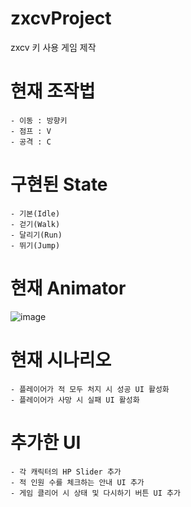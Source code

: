 # zxcvProject
zxcv 키 사용 게임 제작

# 현재 조작법
    - 이동 : 방향키
    - 점프 : V
    - 공격 : C

# 구현된 State
    - 기본(Idle)
    - 걷기(Walk)
    - 달리기(Run)
    - 뛰기(Jump)

# 현재 Animator
![image](https://user-images.githubusercontent.com/22016754/148173679-bcb94876-6aaa-4cf1-a87d-41dc2872529c.png)

# 현재 시나리오
    - 플레이어가 적 모두 처지 시 성공 UI 활성화
    - 플레이어가 사망 시 실패 UI 활성화

# 추가한 UI
    - 각 캐릭터의 HP Slider 추가
    - 적 인원 수를 체크하는 안내 UI 추가
    - 게임 클리어 시 상태 및 다시하기 버튼 UI 추가

